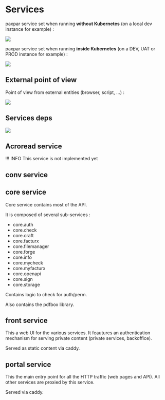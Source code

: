 # Services

paxpar service set when running **without Kubernetes**
(on a local dev instance for example) :

![](/docs/team/services.drawio.svg)


paxpar service set when running **inside Kubernetes**
(on a DEV, UAT or PROD instance for example) :

![](/docs/team/services_k8s.drawio.svg)


## External point of view

Point of view from external entities (browser, script, ...) :

![](services_ext_pov.drawio.svg)


## Services deps

![](services_int_pov.drawio.svg)


## Acroread service

!!! INFO
    This service is not implemented yet


## conv service

## core service

Core service contains most of the API.

It is composed of several sub-services :

* core.auth
* core.check
* core.craft
* core.facturx
* core.filemanager
* core.forge
* core.info
* core.mycheck
* core.myfacturx
* core.openapi
* core.sign
* core.storage

Contains logic to check for auth/perm.

Also contains the pdfbox library.

## front service

This a web UI for the various services.
It feautures an authentication mechanism for serving private content (private services, backoffice).

Served as static content via caddy.


## portal service

This the main entry point for all the HTTP traffic (web pages and API).
All other services are proxied by this service.

Served via caddy.